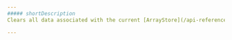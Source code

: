 ```yaml
---
##### shortDescription
Clears all data associated with the current [ArrayStore](/api-reference/30%20Data%20Layer/ArrayStore '/Documentation/ApiReference/Data_Layer/ArrayStore/').

---
```

